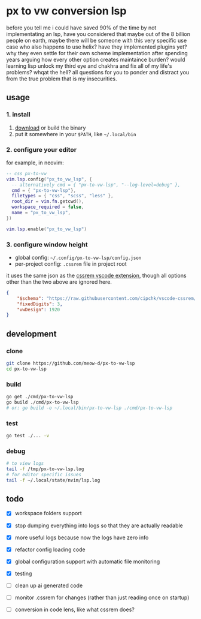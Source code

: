 # px to vw conversion lsp
before you tell me i could have saved 90% of the time by not implementating an lsp, have you considered that maybe out of the 8 billion people on earth, maybe there will be someone with this very specific use case who also happens to use helix? have they implemented plugins yet? why they even settle for their own scheme implementation after spending years arguing how every other option creates maintaince burden? would learning lisp unlock my third eye and chakhra and fix all of my life's problems? whqat the hell? all questions for you to ponder and distract you from the true problem that is my insecurities.

## usage
### 1. install
1. [download](https://github.com/meow-d/px-to-vw-lsp/releases) or build the binary
2. put it somewhere in your `$PATH`, like `~/.local/bin`

### 2. configure your editor
for example, in neovim:

```lua
-- css px-to-vw
vim.lsp.config("px_to_vw_lsp", {
  -- alternatively cmd = { "px-to-vw-lsp", "--log-level=debug" },
  cmd = { "px-to-vw-lsp"},
  filetypes = { "css", "scss", "less" },
  root_dir = vim.fn.getcwd(),
  workspace_required = false,
  name = "px_to_vw_lsp",
})

vim.lsp.enable("px_to_vw_lsp")
```

### 3. configure window height
- global config: `~/.config/px-to-vw-lsp/config.json`
- per-project config: `.cssrem` file in project root

it uses the same json as the [cssrem vscode extension](https://marketplace.visualstudio.com/items?itemName=cipchk.cssrem), though all options other than the two above are ignored here.

```json
{
    "$schema": "https://raw.githubusercontent.com/cipchk/vscode-cssrem/master/schema.json",
    "fixedDigits": 3,
    "vwDesign": 1920
}
```
## development
### clone
```sh
git clone https://github.com/meow-d/px-to-vw-lsp
cd px-to-vw-lsp
```

### build
```sh
go get ./cmd/px-to-vw-lsp
go build ./cmd/px-to-vw-lsp
# or: go build -o ~/.local/bin/px-to-vw-lsp ./cmd/px-to-vw-lsp
```

### test
```sh
go test ./... -v
```

### debug
```sh
# to view logs
tail -f /tmp/px-to-vw-lsp.log
# for editor specific issues
tail -f ~/.local/state/nvim/lsp.log
```

## todo
- [x] workspace folders support
- [x] stop dumping everything into logs so that they are actually readable
- [x] more useful logs because now the logs have zero info
- [x] refactor config loading code
- [x] global configuration support with automatic file monitoring
- [x] testing

- [ ] clean up ai generated code
- [ ] monitor .cssrem for changes (rather than just reading once on startup)
- [ ] conversion in code lens, like what cssrem does?
